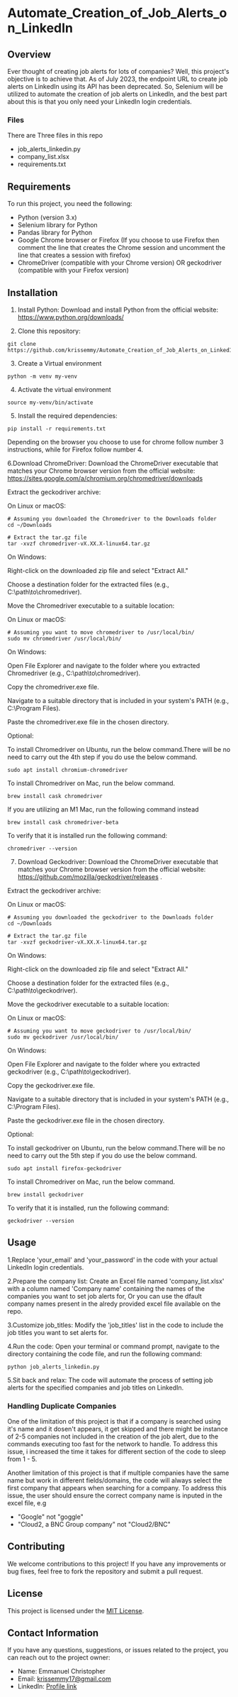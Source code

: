 # Automate_Creation_of_Job_Alerts_on_LinkedIn

## Overview

Ever thought of creating job alerts for lots of companies? Well, this project's objective is to achieve that. As of July 2023, the endpoint URL to create job alerts on LinkedIn using its API has been deprecated. So, Selenium will be utilized to automate the creation of job alerts on LinkedIn, and the best part about this is that you only need your LinkedIn login credentials.

### Files
There are Three files in this repo
- job_alerts_linkedin.py
- company_list.xlsx
- requirements.txt
  
## Requirements

To run this project, you need the following:

- Python (version 3.x)
- Selenium library for Python
- Pandas library for Python
- Google Chrome browser or Firefox (If you choose to use Firefox then comment the line that creates the Chrome session and uncomment the line that creates a session with firefox)
- ChromeDriver (compatible with your Chrome version) OR geckodriver (compatible with your Firefox version)

## Installation

1. Install Python: Download and install Python from the official website: https://www.python.org/downloads/

2. Clone this repository:
```
git clone https://github.com/krissemmy/Automate_Creation_of_Job_Alerts_on_LinkedIn.git
```
3. Create a Virtual environment
```
python -m venv my-venv   
```
4. Activate the virtual environment
```
source my-venv/bin/activate
```
5. Install the required dependencies:
```
pip install -r requirements.txt
```
Depending on the browser you choose to use for chrome follow number 3 instructions, while for Firefox follow number 4.

6.Download ChromeDriver: Download the ChromeDriver executable that matches your Chrome browser version from the official website: https://sites.google.com/a/chromium.org/chromedriver/downloads

Extract the geckodriver archive:

On Linux or macOS:
```
# Assuming you downloaded the Chromedriver to the Downloads folder
cd ~/Downloads

# Extract the tar.gz file
tar -xvzf chromedriver-vX.XX.X-linux64.tar.gz
```
On Windows:

Right-click on the downloaded zip file and select "Extract All."

Choose a destination folder for the extracted files (e.g., C:\path\to\chromedriver\).


Move the Chromedriver executable to a suitable location:

On Linux or macOS:
```
# Assuming you want to move chromedriver to /usr/local/bin/
sudo mv chromedriver /usr/local/bin/
```
On Windows:

Open File Explorer and navigate to the folder where you extracted Chromedriver (e.g., C:\path\to\chromedriver\).

Copy the chromedriver.exe file.

Navigate to a suitable directory that is included in your system's PATH (e.g., C:\Program Files\).

Paste the chromedriver.exe file in the chosen directory.

Optional:

To install Chromedriver on Ubuntu, run the below command.There will be no need to carry out the 4th step if you do use the below command.
```
sudo apt install chromium-chromedriver
```
To install Chromedriver on Mac, run the below command.
```
brew install cask chromedriver
```
If you are utilizing an M1 Mac, run the following command instead
```
brew install cask chromedriver-beta
```
To verify that it is installed run the following command:
```
chromedriver --version
```
7. Download Geckodriver: Download the ChromeDriver executable that matches your Chrome browser version from the official website: https://github.com/mozilla/geckodriver/releases . 

Extract the geckodriver archive:

On Linux or macOS:
```
# Assuming you downloaded the geckodriver to the Downloads folder
cd ~/Downloads

# Extract the tar.gz file
tar -xvzf geckodriver-vX.XX.X-linux64.tar.gz
```
On Windows:

Right-click on the downloaded zip file and select "Extract All."

Choose a destination folder for the extracted files (e.g., C:\path\to\geckodriver\).


Move the geckodriver executable to a suitable location:

On Linux or macOS:
```
# Assuming you want to move geckodriver to /usr/local/bin/
sudo mv geckodriver /usr/local/bin/
```
On Windows:

Open File Explorer and navigate to the folder where you extracted geckodriver (e.g., C:\path\to\geckodriver\).

Copy the geckodriver.exe file.

Navigate to a suitable directory that is included in your system's PATH (e.g., C:\Program Files\).

Paste the geckodriver.exe file in the chosen directory.

Optional:

To install geckodriver on Ubuntu, run the below command.There will be no need to carry out the 5th step if you do use the below command.
```
sudo apt install firefox-geckodriver
```
To install Chromedriver on Mac, run the below command.
```
brew install geckodriver
```
To verify that it is installed, run the following command:
```
geckodriver --version
```

## Usage
1.Replace 'your_email' and 'your_password' in the code with your actual LinkedIn login credentials.

2.Prepare the company list: Create an Excel file named 'company_list.xlsx' with a column named 'Company name' containing the names of the companies you want to set job alerts for, Or you can use the dfault company names present in the alredy provided excel file available on the repo.

3.Customize job_titles: Modify the 'job_titles' list in the code to include the job titles you want to set alerts for.

4.Run the code: Open your terminal or command prompt, navigate to the directory containing the code file, and run the following command:
```
python job_alerts_linkedin.py

```
5.Sit back and relax: The code will automate the process of setting job alerts for the specified companies and job titles on LinkedIn.

### Handling Duplicate Companies

One of the limitation of this project is that if a company is searched using it's name and it dosen't appears, it get skipped and there might be instance of 2-5 companies not included in the creation of the job alert, due to the commands executing too fast for the network to handle. 
To address this issue, i increased the time it takes for different section of the code to sleep from 1 - 5.

Another limitation of this project is that if multiple companies have the same name but work in different fields/domains, the code will always select the first company that appears when searching for a company. 
To address this issue, the user should ensure the correct company name is inputed in the excel file, e.g
- "Google" not "goggle"
- "Cloud2, a BNC Group company" not "Cloud2/BNC"

## Contributing
We welcome contributions to this project! If you have any improvements or bug fixes, feel free to fork the repository and submit a pull request.

## License
This project is licensed under the [MIT License](LICENSE).

## Contact Information
If you have any questions, suggestions, or issues related to the project, you can reach out to the project owner:

- Name: Emmanuel Christopher
- Email: krissemmy17@gmail.com
- LinkedIn: [Profile link](https://www.linkedin.com/in/emmanuel-christopher/)

